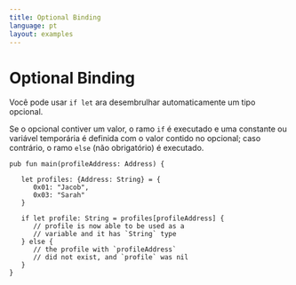 ```yaml
---
title: Optional Binding
language: pt
layout: examples
---
```


# Optional Binding

Você pode usar `if let` ara desembrulhar automaticamente um tipo opcional.

Se o opcional contiver um valor, o ramo `if` é executado e uma constante ou variável temporária é definida com o valor contido no opcional; caso contrário, o ramo `else` (não obrigatório) é executado.

```cadence
pub fun main(profileAddress: Address) {

   let profiles: {Address: String} = {
      0x01: "Jacob",
      0x03: "Sarah"
   }

   if let profile: String = profiles[profileAddress] {
      // profile is now able to be used as a 
      // variable and it has `String` type
   } else {
      // the profile with `profileAddress`
      // did not exist, and `profile` was nil
   }
}
```


